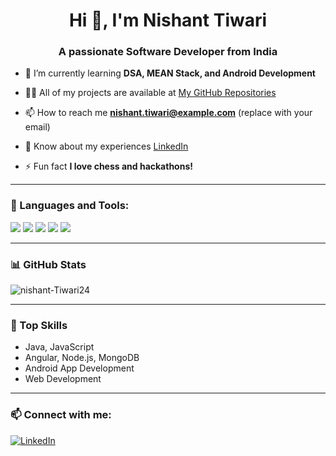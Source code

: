 <h1 align="center">Hi 👋, I'm Nishant Tiwari</h1>
<h3 align="center">A passionate Software Developer from India</h3>

- 🌱 I’m currently learning **DSA, MEAN Stack, and Android Development**

- 👨‍💻 All of my projects are available at [My GitHub Repositories](https://github.com/nishant-Tiwari24?tab=repositories)

- 📫 How to reach me **nishant.tiwari@example.com** (replace with your email)

- 📄 Know about my experiences [LinkedIn](https://linkedin.com/in/your-link)

- ⚡ Fun fact **I love chess and hackathons!**

---

### 🚀 Languages and Tools:
<p align="left">
  <img src="https://img.shields.io/badge/Java-ED8B00?style=for-the-badge&logo=java&logoColor=white"/> 
  <img src="https://img.shields.io/badge/Angular-DD0031?style=for-the-badge&logo=angular&logoColor=white"/>
  <img src="https://img.shields.io/badge/Node.js-43853D?style=for-the-badge&logo=node-dot-js&logoColor=white"/>
  <img src="https://img.shields.io/badge/MongoDB-4EA94B?style=for-the-badge&logo=mongodb&logoColor=white"/>
  <img src="https://img.shields.io/badge/Android-3DDC84?style=for-the-badge&logo=android&logoColor=white"/>
</p>

---

### 📊 GitHub Stats
<p align="left">
  <img src="https://github-readme-stats.vercel.app/api?username=nishant-Tiwari24&show_icons=true&locale=en" alt="nishant-Tiwari24" />
</p>

---

### 🧠 Top Skills
- Java, JavaScript
- Angular, Node.js, MongoDB
- Android App Development
- Web Development

---

### 📫 Connect with me:
[![LinkedIn](https://img.shields.io/badge/LinkedIn-blue?logo=linkedin&style=for-the-badge)](https://linkedin.com/in/your-link)
